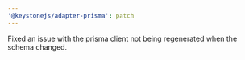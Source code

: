 ```yaml
---
'@keystonejs/adapter-prisma': patch
---
```


Fixed an issue with the prisma client not being regenerated when the schema changed.
